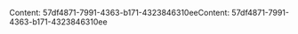 <span data-ttu-id="ce074-101">Content: 57df4871-7991-4363-b171-4323846310ee</span><span class="sxs-lookup"><span data-stu-id="ce074-101">Content: 57df4871-7991-4363-b171-4323846310ee</span></span>